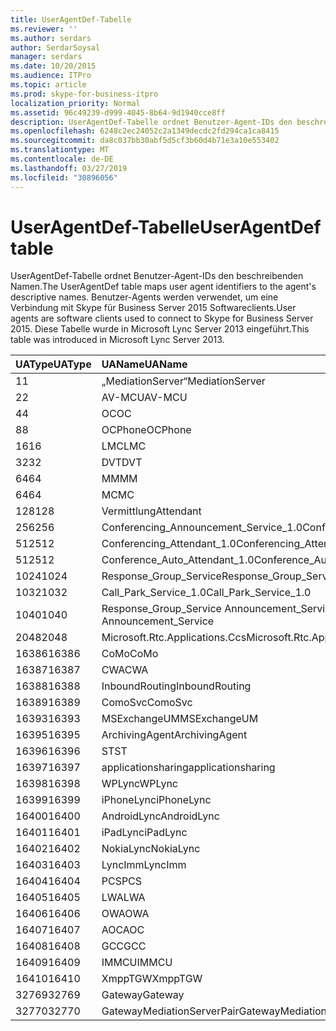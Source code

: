 ```yaml
---
title: UserAgentDef-Tabelle
ms.reviewer: ''
ms.author: serdars
author: SerdarSoysal
manager: serdars
ms.date: 10/20/2015
ms.audience: ITPro
ms.topic: article
ms.prod: skype-for-business-itpro
localization_priority: Normal
ms.assetid: 96c49239-d999-4045-8b64-9d1940cce8ff
description: UserAgentDef-Tabelle ordnet Benutzer-Agent-IDs den beschreibenden Namen. Benutzer-Agents werden verwendet, um eine Verbindung mit Skype für Business Server 2015 Softwareclients. Diese Tabelle wurde in Microsoft Lync Server 2013 eingeführt.
ms.openlocfilehash: 6248c2ec24052c2a1349decdc2fd294ca1ca8415
ms.sourcegitcommit: da8c037bb30abf5d5cf3b60d4b71e3a10e553402
ms.translationtype: MT
ms.contentlocale: de-DE
ms.lasthandoff: 03/27/2019
ms.locfileid: "30896056"
---
```

# <a name="useragentdef-table"></a><span data-ttu-id="fa9d9-105">UserAgentDef-Tabelle</span><span class="sxs-lookup"><span data-stu-id="fa9d9-105">UserAgentDef table</span></span>
 
<span data-ttu-id="fa9d9-106">UserAgentDef-Tabelle ordnet Benutzer-Agent-IDs den beschreibenden Namen.</span><span class="sxs-lookup"><span data-stu-id="fa9d9-106">The UserAgentDef table maps user agent identifiers to the agent's descriptive names.</span></span> <span data-ttu-id="fa9d9-107">Benutzer-Agents werden verwendet, um eine Verbindung mit Skype für Business Server 2015 Softwareclients.</span><span class="sxs-lookup"><span data-stu-id="fa9d9-107">User agents are software clients used to connect to Skype for Business Server 2015.</span></span> <span data-ttu-id="fa9d9-108">Diese Tabelle wurde in Microsoft Lync Server 2013 eingeführt.</span><span class="sxs-lookup"><span data-stu-id="fa9d9-108">This table was introduced in Microsoft Lync Server 2013.</span></span>
  
|<span data-ttu-id="fa9d9-109">**UAType**</span><span class="sxs-lookup"><span data-stu-id="fa9d9-109">**UAType**</span></span>|<span data-ttu-id="fa9d9-110">**UAName**</span><span class="sxs-lookup"><span data-stu-id="fa9d9-110">**UAName**</span></span>|<span data-ttu-id="fa9d9-111">**UACategory**</span><span class="sxs-lookup"><span data-stu-id="fa9d9-111">**UACategory**</span></span>|
|:-----|:-----|:-----|
|<span data-ttu-id="fa9d9-112">1</span><span class="sxs-lookup"><span data-stu-id="fa9d9-112">1</span></span>  <br/> |<span data-ttu-id="fa9d9-113">„MediationServer“</span><span class="sxs-lookup"><span data-stu-id="fa9d9-113">MediationServer</span></span>  <br/> |<span data-ttu-id="fa9d9-114">„MediationServer“</span><span class="sxs-lookup"><span data-stu-id="fa9d9-114">MediationServer</span></span>  <br/> |
|<span data-ttu-id="fa9d9-115">2</span><span class="sxs-lookup"><span data-stu-id="fa9d9-115">2</span></span>  <br/> |<span data-ttu-id="fa9d9-116">AV-MCU</span><span class="sxs-lookup"><span data-stu-id="fa9d9-116">AV-MCU</span></span>  <br/> |<span data-ttu-id="fa9d9-117">AV-MCU</span><span class="sxs-lookup"><span data-stu-id="fa9d9-117">AV-MCU</span></span>  <br/> |
|<span data-ttu-id="fa9d9-118">4</span><span class="sxs-lookup"><span data-stu-id="fa9d9-118">4</span></span>  <br/> |<span data-ttu-id="fa9d9-119">OC</span><span class="sxs-lookup"><span data-stu-id="fa9d9-119">OC</span></span>  <br/> |<span data-ttu-id="fa9d9-120">OC</span><span class="sxs-lookup"><span data-stu-id="fa9d9-120">OC</span></span>  <br/> |
|<span data-ttu-id="fa9d9-121">8</span><span class="sxs-lookup"><span data-stu-id="fa9d9-121">8</span></span>  <br/> |<span data-ttu-id="fa9d9-122">OCPhone</span><span class="sxs-lookup"><span data-stu-id="fa9d9-122">OCPhone</span></span>  <br/> |<span data-ttu-id="fa9d9-123">OCPhone</span><span class="sxs-lookup"><span data-stu-id="fa9d9-123">OCPhone</span></span>  <br/> |
|<span data-ttu-id="fa9d9-124">16</span><span class="sxs-lookup"><span data-stu-id="fa9d9-124">16</span></span>  <br/> |<span data-ttu-id="fa9d9-125">LMC</span><span class="sxs-lookup"><span data-stu-id="fa9d9-125">LMC</span></span>  <br/> |<span data-ttu-id="fa9d9-126">LMC</span><span class="sxs-lookup"><span data-stu-id="fa9d9-126">LMC</span></span>  <br/> |
|<span data-ttu-id="fa9d9-127">32</span><span class="sxs-lookup"><span data-stu-id="fa9d9-127">32</span></span>  <br/> |<span data-ttu-id="fa9d9-128">DVT</span><span class="sxs-lookup"><span data-stu-id="fa9d9-128">DVT</span></span>  <br/> |<span data-ttu-id="fa9d9-129">DVT</span><span class="sxs-lookup"><span data-stu-id="fa9d9-129">DVT</span></span>  <br/> |
|<span data-ttu-id="fa9d9-130">64</span><span class="sxs-lookup"><span data-stu-id="fa9d9-130">64</span></span>  <br/> |<span data-ttu-id="fa9d9-131">MM</span><span class="sxs-lookup"><span data-stu-id="fa9d9-131">MM</span></span>  <br/> |<span data-ttu-id="fa9d9-132">MM</span><span class="sxs-lookup"><span data-stu-id="fa9d9-132">MM</span></span>  <br/> |
|<span data-ttu-id="fa9d9-133">64</span><span class="sxs-lookup"><span data-stu-id="fa9d9-133">64</span></span>  <br/> |<span data-ttu-id="fa9d9-134">MC</span><span class="sxs-lookup"><span data-stu-id="fa9d9-134">MC</span></span>  <br/> |<span data-ttu-id="fa9d9-135">MM</span><span class="sxs-lookup"><span data-stu-id="fa9d9-135">MM</span></span>  <br/> |
|<span data-ttu-id="fa9d9-136">128</span><span class="sxs-lookup"><span data-stu-id="fa9d9-136">128</span></span>  <br/> |<span data-ttu-id="fa9d9-137">Vermittlung</span><span class="sxs-lookup"><span data-stu-id="fa9d9-137">Attendant</span></span>  <br/> |<span data-ttu-id="fa9d9-138">Vermittlung</span><span class="sxs-lookup"><span data-stu-id="fa9d9-138">Attendant</span></span>  <br/> |
|<span data-ttu-id="fa9d9-139">256</span><span class="sxs-lookup"><span data-stu-id="fa9d9-139">256</span></span>  <br/> |<span data-ttu-id="fa9d9-140">Conferencing_Announcement_Service_1.0</span><span class="sxs-lookup"><span data-stu-id="fa9d9-140">Conferencing_Announcement_Service_1.0</span></span>  <br/> |<span data-ttu-id="fa9d9-141">CAS</span><span class="sxs-lookup"><span data-stu-id="fa9d9-141">CAS</span></span>  <br/> |
|<span data-ttu-id="fa9d9-142">512</span><span class="sxs-lookup"><span data-stu-id="fa9d9-142">512</span></span>  <br/> |<span data-ttu-id="fa9d9-143">Conferencing_Attendant_1.0</span><span class="sxs-lookup"><span data-stu-id="fa9d9-143">Conferencing_Attendant_1.0</span></span>  <br/> |<span data-ttu-id="fa9d9-144">CAA</span><span class="sxs-lookup"><span data-stu-id="fa9d9-144">CAA</span></span>  <br/> |
|<span data-ttu-id="fa9d9-145">512</span><span class="sxs-lookup"><span data-stu-id="fa9d9-145">512</span></span>  <br/> |<span data-ttu-id="fa9d9-146">Conference_Auto_Attendant_1.0</span><span class="sxs-lookup"><span data-stu-id="fa9d9-146">Conference_Auto_Attendant_1.0</span></span>  <br/> |<span data-ttu-id="fa9d9-147">CAA</span><span class="sxs-lookup"><span data-stu-id="fa9d9-147">CAA</span></span>  <br/> |
|<span data-ttu-id="fa9d9-148">1024</span><span class="sxs-lookup"><span data-stu-id="fa9d9-148">1024</span></span>  <br/> |<span data-ttu-id="fa9d9-149">Response_Group_Service</span><span class="sxs-lookup"><span data-stu-id="fa9d9-149">Response_Group_Service</span></span>  <br/> |<span data-ttu-id="fa9d9-150">RGS</span><span class="sxs-lookup"><span data-stu-id="fa9d9-150">RGS</span></span>  <br/> |
|<span data-ttu-id="fa9d9-151">1032</span><span class="sxs-lookup"><span data-stu-id="fa9d9-151">1032</span></span>  <br/> |<span data-ttu-id="fa9d9-152">Call_Park_Service_1.0</span><span class="sxs-lookup"><span data-stu-id="fa9d9-152">Call_Park_Service_1.0</span></span>  <br/> |<span data-ttu-id="fa9d9-153">CPS</span><span class="sxs-lookup"><span data-stu-id="fa9d9-153">CPS</span></span>  <br/> |
|<span data-ttu-id="fa9d9-154">1040</span><span class="sxs-lookup"><span data-stu-id="fa9d9-154">1040</span></span>  <br/> |<span data-ttu-id="fa9d9-155">Response_Group_Service Announcement_Service</span><span class="sxs-lookup"><span data-stu-id="fa9d9-155">Response_Group_Service Announcement_Service</span></span>  <br/> |<span data-ttu-id="fa9d9-156">ALS</span><span class="sxs-lookup"><span data-stu-id="fa9d9-156">AS</span></span>  <br/> |
|<span data-ttu-id="fa9d9-157">2048</span><span class="sxs-lookup"><span data-stu-id="fa9d9-157">2048</span></span>  <br/> |<span data-ttu-id="fa9d9-158">Microsoft.Rtc.Applications.Ccs</span><span class="sxs-lookup"><span data-stu-id="fa9d9-158">Microsoft.Rtc.Applications.Ccs</span></span>  <br/> |<span data-ttu-id="fa9d9-159">CCS</span><span class="sxs-lookup"><span data-stu-id="fa9d9-159">CCS</span></span>  <br/> |
|<span data-ttu-id="fa9d9-160">16386</span><span class="sxs-lookup"><span data-stu-id="fa9d9-160">16386</span></span>  <br/> |<span data-ttu-id="fa9d9-161">CoMo</span><span class="sxs-lookup"><span data-stu-id="fa9d9-161">CoMo</span></span>  <br/> |<span data-ttu-id="fa9d9-162">CoMo</span><span class="sxs-lookup"><span data-stu-id="fa9d9-162">CoMo</span></span>  <br/> |
|<span data-ttu-id="fa9d9-163">16387</span><span class="sxs-lookup"><span data-stu-id="fa9d9-163">16387</span></span>  <br/> |<span data-ttu-id="fa9d9-164">CWA</span><span class="sxs-lookup"><span data-stu-id="fa9d9-164">CWA</span></span>  <br/> |<span data-ttu-id="fa9d9-165">CWA</span><span class="sxs-lookup"><span data-stu-id="fa9d9-165">CWA</span></span>  <br/> |
|<span data-ttu-id="fa9d9-166">16388</span><span class="sxs-lookup"><span data-stu-id="fa9d9-166">16388</span></span>  <br/> |<span data-ttu-id="fa9d9-167">InboundRouting</span><span class="sxs-lookup"><span data-stu-id="fa9d9-167">InboundRouting</span></span>  <br/> |<span data-ttu-id="fa9d9-168">InboundRouting</span><span class="sxs-lookup"><span data-stu-id="fa9d9-168">InboundRouting</span></span>  <br/> |
|<span data-ttu-id="fa9d9-169">16389</span><span class="sxs-lookup"><span data-stu-id="fa9d9-169">16389</span></span>  <br/> |<span data-ttu-id="fa9d9-170">ComoSvc</span><span class="sxs-lookup"><span data-stu-id="fa9d9-170">ComoSvc</span></span>  <br/> |<span data-ttu-id="fa9d9-171">ComoSvc</span><span class="sxs-lookup"><span data-stu-id="fa9d9-171">ComoSvc</span></span>  <br/> |
|<span data-ttu-id="fa9d9-172">16393</span><span class="sxs-lookup"><span data-stu-id="fa9d9-172">16393</span></span>  <br/> |<span data-ttu-id="fa9d9-173">MSExchangeUM</span><span class="sxs-lookup"><span data-stu-id="fa9d9-173">MSExchangeUM</span></span>  <br/> |<span data-ttu-id="fa9d9-174">Unified Messaging-Routinganwendung</span><span class="sxs-lookup"><span data-stu-id="fa9d9-174">ExUM</span></span>  <br/> |
|<span data-ttu-id="fa9d9-175">16395</span><span class="sxs-lookup"><span data-stu-id="fa9d9-175">16395</span></span>  <br/> |<span data-ttu-id="fa9d9-176">ArchivingAgent</span><span class="sxs-lookup"><span data-stu-id="fa9d9-176">ArchivingAgent</span></span>  <br/> |<span data-ttu-id="fa9d9-177">ARCHAGENT</span><span class="sxs-lookup"><span data-stu-id="fa9d9-177">ARCHAGENT</span></span>  <br/> |
|<span data-ttu-id="fa9d9-178">16396</span><span class="sxs-lookup"><span data-stu-id="fa9d9-178">16396</span></span>  <br/> |<span data-ttu-id="fa9d9-179">ST</span><span class="sxs-lookup"><span data-stu-id="fa9d9-179">ST</span></span>  <br/> |<span data-ttu-id="fa9d9-180">ST</span><span class="sxs-lookup"><span data-stu-id="fa9d9-180">ST</span></span>  <br/> |
|<span data-ttu-id="fa9d9-181">16397</span><span class="sxs-lookup"><span data-stu-id="fa9d9-181">16397</span></span>  <br/> |<span data-ttu-id="fa9d9-182">applicationsharing</span><span class="sxs-lookup"><span data-stu-id="fa9d9-182">applicationsharing</span></span>  <br/> |<span data-ttu-id="fa9d9-183">ASMCU</span><span class="sxs-lookup"><span data-stu-id="fa9d9-183">ASMCU</span></span>  <br/> |
|<span data-ttu-id="fa9d9-184">16398</span><span class="sxs-lookup"><span data-stu-id="fa9d9-184">16398</span></span>  <br/> |<span data-ttu-id="fa9d9-185">WPLync</span><span class="sxs-lookup"><span data-stu-id="fa9d9-185">WPLync</span></span>  <br/> |<span data-ttu-id="fa9d9-186">WPLync</span><span class="sxs-lookup"><span data-stu-id="fa9d9-186">WPLync</span></span>  <br/> |
|<span data-ttu-id="fa9d9-187">16399</span><span class="sxs-lookup"><span data-stu-id="fa9d9-187">16399</span></span>  <br/> |<span data-ttu-id="fa9d9-188">iPhoneLync</span><span class="sxs-lookup"><span data-stu-id="fa9d9-188">iPhoneLync</span></span>  <br/> |<span data-ttu-id="fa9d9-189">iPhoneLync</span><span class="sxs-lookup"><span data-stu-id="fa9d9-189">iPhoneLync</span></span>  <br/> |
|<span data-ttu-id="fa9d9-190">16400</span><span class="sxs-lookup"><span data-stu-id="fa9d9-190">16400</span></span>  <br/> |<span data-ttu-id="fa9d9-191">AndroidLync</span><span class="sxs-lookup"><span data-stu-id="fa9d9-191">AndroidLync</span></span>  <br/> |<span data-ttu-id="fa9d9-192">AndroidLync</span><span class="sxs-lookup"><span data-stu-id="fa9d9-192">AndroidLync</span></span>  <br/> |
|<span data-ttu-id="fa9d9-193">16401</span><span class="sxs-lookup"><span data-stu-id="fa9d9-193">16401</span></span>  <br/> |<span data-ttu-id="fa9d9-194">iPadLync</span><span class="sxs-lookup"><span data-stu-id="fa9d9-194">iPadLync</span></span>  <br/> |<span data-ttu-id="fa9d9-195">iPadLync</span><span class="sxs-lookup"><span data-stu-id="fa9d9-195">iPadLync</span></span>  <br/> |
|<span data-ttu-id="fa9d9-196">16402</span><span class="sxs-lookup"><span data-stu-id="fa9d9-196">16402</span></span>  <br/> |<span data-ttu-id="fa9d9-197">NokiaLync</span><span class="sxs-lookup"><span data-stu-id="fa9d9-197">NokiaLync</span></span>  <br/> |<span data-ttu-id="fa9d9-198">NokiaLync</span><span class="sxs-lookup"><span data-stu-id="fa9d9-198">NokiaLync</span></span>  <br/> |
|<span data-ttu-id="fa9d9-199">16403</span><span class="sxs-lookup"><span data-stu-id="fa9d9-199">16403</span></span>  <br/> |<span data-ttu-id="fa9d9-200">LyncImm</span><span class="sxs-lookup"><span data-stu-id="fa9d9-200">LyncImm</span></span>  <br/> |<span data-ttu-id="fa9d9-201">LyncImm</span><span class="sxs-lookup"><span data-stu-id="fa9d9-201">LyncImm</span></span>  <br/> |
|<span data-ttu-id="fa9d9-202">16404</span><span class="sxs-lookup"><span data-stu-id="fa9d9-202">16404</span></span>  <br/> |<span data-ttu-id="fa9d9-203">PCS</span><span class="sxs-lookup"><span data-stu-id="fa9d9-203">PCS</span></span>  <br/> |<span data-ttu-id="fa9d9-204">PCS</span><span class="sxs-lookup"><span data-stu-id="fa9d9-204">PCS</span></span>  <br/> |
|<span data-ttu-id="fa9d9-205">16405</span><span class="sxs-lookup"><span data-stu-id="fa9d9-205">16405</span></span>  <br/> |<span data-ttu-id="fa9d9-206">LWA</span><span class="sxs-lookup"><span data-stu-id="fa9d9-206">LWA</span></span>  <br/> |<span data-ttu-id="fa9d9-207">LWA</span><span class="sxs-lookup"><span data-stu-id="fa9d9-207">LWA</span></span>  <br/> |
|<span data-ttu-id="fa9d9-208">16406</span><span class="sxs-lookup"><span data-stu-id="fa9d9-208">16406</span></span>  <br/> |<span data-ttu-id="fa9d9-209">OWA</span><span class="sxs-lookup"><span data-stu-id="fa9d9-209">OWA</span></span>  <br/> |<span data-ttu-id="fa9d9-210">OWA</span><span class="sxs-lookup"><span data-stu-id="fa9d9-210">OWA</span></span>  <br/> |
|<span data-ttu-id="fa9d9-211">16407</span><span class="sxs-lookup"><span data-stu-id="fa9d9-211">16407</span></span>  <br/> |<span data-ttu-id="fa9d9-212">AOC</span><span class="sxs-lookup"><span data-stu-id="fa9d9-212">AOC</span></span>  <br/> |<span data-ttu-id="fa9d9-213">AOC</span><span class="sxs-lookup"><span data-stu-id="fa9d9-213">AOC</span></span>  <br/> |
|<span data-ttu-id="fa9d9-214">16408</span><span class="sxs-lookup"><span data-stu-id="fa9d9-214">16408</span></span>  <br/> |<span data-ttu-id="fa9d9-215">GCC</span><span class="sxs-lookup"><span data-stu-id="fa9d9-215">GCC</span></span>  <br/> |<span data-ttu-id="fa9d9-216">GCC</span><span class="sxs-lookup"><span data-stu-id="fa9d9-216">GCC</span></span>  <br/> |
|<span data-ttu-id="fa9d9-217">16409</span><span class="sxs-lookup"><span data-stu-id="fa9d9-217">16409</span></span>  <br/> |<span data-ttu-id="fa9d9-218">IMMCU</span><span class="sxs-lookup"><span data-stu-id="fa9d9-218">IMMCU</span></span>  <br/> |<span data-ttu-id="fa9d9-219">IMMCU</span><span class="sxs-lookup"><span data-stu-id="fa9d9-219">IMMCU</span></span>  <br/> |
|<span data-ttu-id="fa9d9-220">16410</span><span class="sxs-lookup"><span data-stu-id="fa9d9-220">16410</span></span>  <br/> |<span data-ttu-id="fa9d9-221">XmppTGW</span><span class="sxs-lookup"><span data-stu-id="fa9d9-221">XmppTGW</span></span>  <br/> |<span data-ttu-id="fa9d9-222">XmppGateway</span><span class="sxs-lookup"><span data-stu-id="fa9d9-222">XmppGateway</span></span>  <br/> |
|<span data-ttu-id="fa9d9-223">32769</span><span class="sxs-lookup"><span data-stu-id="fa9d9-223">32769</span></span>  <br/> |<span data-ttu-id="fa9d9-224">Gateway</span><span class="sxs-lookup"><span data-stu-id="fa9d9-224">Gateway</span></span>  <br/> |<span data-ttu-id="fa9d9-225">Gateway</span><span class="sxs-lookup"><span data-stu-id="fa9d9-225">Gateway</span></span>  <br/> |
|<span data-ttu-id="fa9d9-226">32770</span><span class="sxs-lookup"><span data-stu-id="fa9d9-226">32770</span></span>  <br/> |<span data-ttu-id="fa9d9-227">GatewayMediationServerPair</span><span class="sxs-lookup"><span data-stu-id="fa9d9-227">GatewayMediationServerPair</span></span>  <br/> |<span data-ttu-id="fa9d9-228">GatewayMediationServerPair</span><span class="sxs-lookup"><span data-stu-id="fa9d9-228">GatewayMediationServerPair</span></span>  <br/> |
   

